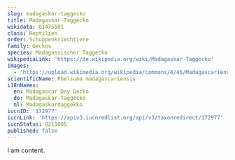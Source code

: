 ```yaml
---
slug: madagaskar-taggecko
title: Madagaskar-Taggecko
wikidata: Q1475501
class: Reptilien
order: Schuppenkriechtiere
family: Geckos
species: Madagassischer Taggecko
wikipediaLink: 'https://de.wikipedia.org/wiki/Madagaskar-Taggecko'
images:
  - 'https://upload.wikimedia.org/wikipedia/commons/4/46/Madagascariensis2.jpg'
scientificName: Phelsuma madagascariensis
i18nNames:
  en: Madagascar Day Gecko
  de: Madagaskar-Taggecko
  nl: Madagaskardaggekko
iucnID: '172977'
iucnLink: 'https://apiv3.iucnredlist.org/api/v3/taxonredirect/172977'
iucnStatus: Q211005
published: false
---
```


I am content.
